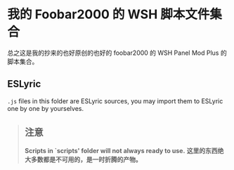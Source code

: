 # 我的 Foobar2000 的 WSH 脚本文件集合

总之这是我的抄来的也好原创的也好的 foobar2000 的 WSH Panel Mod Plus 的脚本集合。

## ESLyric

`.js` files in this folder are ESLyric sources, you may import them to ESLyric one 
by one by yourselves.

> ## 注意
> **Scripts in `scripts' folder will not always ready to use.**
> **这里的东西绝大多数都是不可用的，是一时折腾的产物。**
